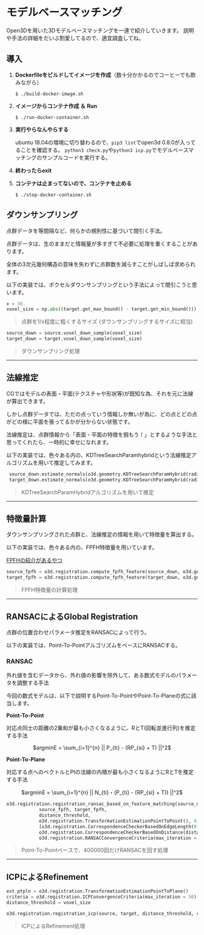 # モデルベースマッチング

Open3Dを用いた3Dモデルベースマッチングを一連で紹介していきます。
説明や手法の詳細をだいぶ割愛してるので、適宜調査してね。


## 導入
1. **Dockerfileをビルドしてイメージを作成**（数十分かかるのでコーヒーでも飲みながら）

    ```terminal
    $ ./build-docker-image.sh
    ```

2. **イメージからコンテナ作成 ＆ Run**

    ```terminal
    $ ./run-docker-container.sh
    ```

3. **実行やらなんやらする**

    ubuntu 18.04の環境に切り替わるので、`pip3 list`でopen3d 0.8.0が入ってることを確認する。
    `python3 check.py`や`python3 icp.py`でモデルベースマッチングのサンプルコードを実行する。

4. **終わったらexit**

5. **コンテナは止まってないので、コンテナを止める**

    ```terminal
    $ ./stop-docker-container.sh
    ```


## ダウンサンプリング
点群データを等間隔など、何らかの規則性に基づいて間引く手法。

点群データは、生のままだと情報量が多すぎて不必要に処理を重くすることがあります。

全体の3次元幾何構造の意味を失わずに点群数を減らすことがしばしば求められます。

以下の実装では、ボクセルダウンサンプリングという手法によって間引こうと思います。

```py
x = 30.
voxel_size = np.abs((target.get_max_bound() - target.get_min_bound())).max() / x
```

> 点群を1/x程度に粗くするサイズ (ダウンサンプリングするサイズに相当)

```py
source_down = source.voxel_down_sample(voxel_size)
target_down = target.voxel_down_sample(voxel_size)
```

> ダウンサンプリング処理

---
## 法線推定
CGではモデルの表面・平面(テクスチャや形状等)が既知な為、それを元に法線が算出できます。

しかし点群データでは、ただの点っていう情報しか無いが為に、どの点とどの点がどの様に平面を張ってるかが分からない状態です。

法線推定は、点群情報から「表面・平面の特徴を掴もう！」とするような手法と思ってくれたら、一時的に幸せになれます。

以下の実装では、色々ある内の、KDTreeSearchParamhybridという法線推定アルゴリズムを用いて推定してみます。

```py
 source_down.estimate_normals(o3d.geometry.KDTreeSearchParamHybrid(radius = voxel_size, max_nn = 30))
 target_down.estimate_normals(o3d.geometry.KDTreeSearchParamHybrid(radius = voxel_size, max_nn = 30))
```

> KDTreeSearchParamHybridアルゴリズムを用いて推定

---
## 特徴量計算
ダウンサンプリングされた点群と、法線推定の情報を用いて特徴量を算出する。

以下の実装では、色々ある内の、FPFH特徴量を用いています。

[FPFHの紹介があるやつ](http://isl.sist.chukyo-u.ac.jp/Archives/Nagoya-CV-PRML-2015March-Hashimoto.pdf)

```py
source_fpfh = o3d.registration.compute_fpfh_feature(source_down, o3d.geometry.KDTreeSearchParamHybrid(radius = voxel_size, max_nn = 100))
target_fpfh = o3d.registration.compute_fpfh_feature(target_down, o3d.geometry.KDTreeSearchParamHybrid(radius = voxel_size, max_nn = 100))
```

> FPFH特徴量の計算処理

---
## RANSACによるGlobal Registration
点群の位置合わせパラメータ推定をRANSACによって行う。

以下の実装では、Point-To-PointアルゴリズムをベースにRANSACする。

### RANSAC

外れ値を含むデータから、外れ値の影響を除外して、ある数式モデルのパラメータを調整する手法

今回の数式モデルは、以下で説明するPoint-To-PointやPoint-To-Planeの式に該当します。


**Point-To-Point**

対応点同士の距離の2乗和が最も小さくなるように、RとT(回転並進行列)を推定する手法

<div style="text-align: center;">

$argminE = \sum_{i=1}^{n} || P_{ti} - (RP_{si} + T) ||^2$

</div>

**Point-To-Plane**

対応する点へのベクトルとPtの法線の内積が最も小さくなるようにRとTを推定する手法

<div style="text-align: center;">
    
$argminE = \sum_{i=1}^{n} || N_{ti}・(P_{ti} - (RP_{si} + T)) ||^2$

</div>

```py
o3d.registration.registration_ransac_based_on_feature_matching(source_down, target_down,
            source_fpfh, target_fpfh,
            distance_threshold,
            o3d.registration.TransformationEstimationPointToPoint(), 4,
            [o3d.registration.CorrespondenceCheckerBasedOnEdgeLength(0.9),
            o3d.registration.CorrespondenceCheckerBasedOnDistance(distance_threshold)],
            o3d.registration.RANSACConvergenceCriteria(max_iteration = 400000, max_validation = 5000))
```

> Point-To-Pointベースで、400000回だけRANSACを回す処理

---
## ICPによるRefinement

```py
est_ptpln = o3d.registration.TransformationEstimationPointToPlane()
criteria = o3d.registration.ICPConvergenceCriteria(max_iteration = 50)
distance_threshold = voxel_size

o3d.registration.registration_icp(source, target, distance_threshold, result_ransac.transformation, est_ptpln, criteria)
```

> ICPによるRefinement処理



